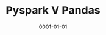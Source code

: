 ---
content: ''
cover: ''
date: 0001-01-01
datetime: 0001-01-01 00:00:00+00:00
description: ''
long_description: ''
now: 2022-05-07 21:32:25.892843
path: pages/blog/pyspark-v-pandas.md
slug: pyspark-v-pandas
status: draft
super_description: ''
tags: []
templateKey: ''
title: Pyspark V Pandas
today: 2022-05-07
year: 1
---